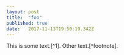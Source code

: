```yaml
---
layout: post 
title:  "foo" 
published: true
date:   2017-11-13T19:50:19.342Z 
---
```


This is some text.[^1]. Other text.[^footnote].
